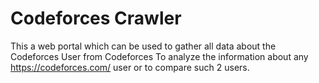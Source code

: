 # Codeforces Crawler

This a web portal which can be used to gather all data about the Codeforces User from <a src ="https://codeforces.com/">Codeforces</a>
To analyze the information about any https://codeforces.com/ user or to compare such 2 users.

